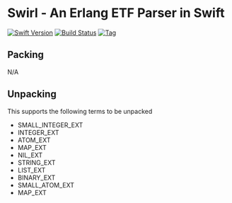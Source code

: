 # Swirl - An Erlang ETF Parser in Swift
[![Swift Version](https://img.shields.io/badge/Swift-3.1-orange.svg?style=flat-square)](https://swift.org) [![Build Status](https://img.shields.io/travis/Azoy/Swirl.svg?&style=flat-square)](https://travis-ci.org/Azoy/Swirl) [![Tag](https://img.shields.io/github/tag/Azoy/Swirl.svg?style=flat-square&label=release&colorB=)](https://github.com/Azoy/Swirl/releases)

## Packing
N/A

## Unpacking
This supports the following terms to be unpacked

- SMALL_INTEGER_EXT
- INTEGER_EXT
- ATOM_EXT
- MAP_EXT
- NIL_EXT
- STRING_EXT
- LIST_EXT
- BINARY_EXT
- SMALL_ATOM_EXT
- MAP_EXT
